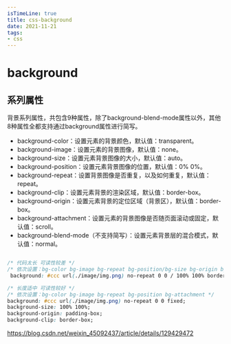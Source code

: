 ```yaml
---
isTimeLine: true
title: css-background
date: 2021-11-21
tags:
- css
---
```


# background


## 系列属性

背景系列属性，共包含9种属性，除了background-blend-mode属性以外，其他8种属性全都支持通过background属性进行简写。

* background-color：设置元素的背景颜色，默认值：transparent。
* background-image：设置元素的背景图像，默认值：none。
* background-size：设置元素背景图像的大小，默认值：auto。
* background-position：设置元素背景图像的位置，默认值：0% 0%。
* background-repeat：设置背景图像是否重复，以及如何重复，默认值：repeat。
* background-clip：设置元素背景的渲染区域，默认值：border-box。
* background-origin：设置元素背景的定位区域（背景区），默认值：border-box。
* background-attachment：设置元素的背景图像是否随页面滚动或固定，默认值：scroll。
* background-blend-mode（不支持简写）：设置元素背景层的混合模式，默认值：normal。

```css

/* 代码太长 可读性较差 */
/* 依次设置：bg-color bg-image bg-repeat bg-position/bg-size bg-origin bg-clip bg-attachment  */
 background: #ccc url(./image/img.png) no-repeat 0 0 / 100% 100% border-box border-box fixed;

/* 长度适中 可读性较好 */
/* 依次设置：bg-color bg-image bg-repeat bg-position bg-attachment */
background: #ccc url(./image/img.png) no-repeat 0 0 fixed;
background-size: 100% 100%;
background-origin: padding-box;
background-clip: border-box;
```



https://blog.csdn.net/weixin_45092437/article/details/129429472












